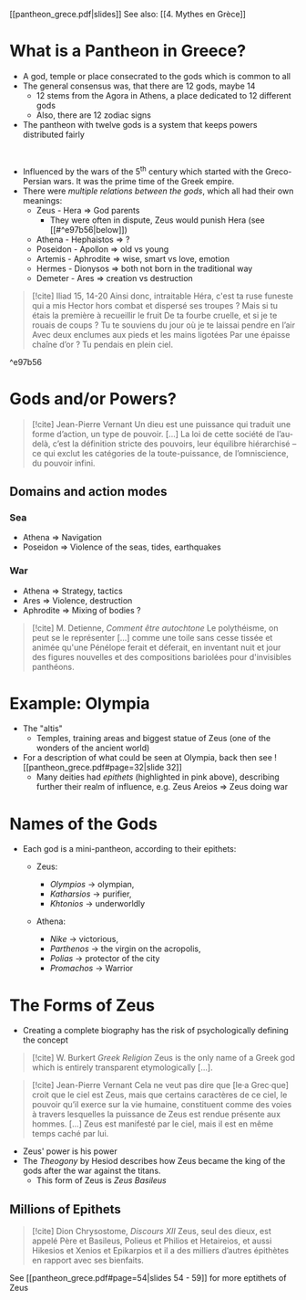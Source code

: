 [[pantheon_grece.pdf|slides]]
See also: [[4. Mythes en Grèce]]

# What is a Pantheon in Greece?
- A god, temple or place consecrated to the gods which is common to all 
- The general consensus was, that there are 12 gods, maybe 14
	- 12 stems from the Agora in Athens, a place dedicated to 12 different gods
	- Also, there are 12 zodiac signs
- The pantheon with twelve gods is a system that keeps powers distributed fairly
<br>

- Influenced by the wars of the 5<sup>th</sup> century which started with the Greco-Persian wars. It was the prime time of the Greek empire.
- There were *multiple relations between the gods*, which all had their own meanings:
	- Zeus - Hera => God parents
		- They were often in dispute, Zeus would punish Hera (see [[#^e97b56|below]])
	- Athena - Hephaistos => ?
	- Poseidon - Apollon => old vs young
	- Artemis - Aphrodite => wise, smart vs love, emotion
	- Hermes - Dionysos => both not born in the traditional way
	- Demeter - Ares => creation vs destruction

> [!cite] Iliad 15, 14-20
> Ainsi donc, intraitable Héra, c'est ta ruse funeste
qui a mis Hector hors combat et dispersé ses troupes ?
Mais si tu étais la première à recueillir le fruit
De ta fourbe cruelle, et si je te rouais de coups ?
Tu te souviens du jour où je te laissai pendre en l’air
Avec deux enclumes aux pieds et les mains ligotées
Par une épaisse chaîne d’or ? Tu pendais en plein ciel.

^e97b56

# Gods and/or Powers?

> [!cite] Jean-Pierre Vernant
> Un dieu est une puissance qui traduit 
> une forme d’action, un type de pouvoir.
> [...]
> La loi de cette société de l’au-delà, 
> c’est la définition stricte des pouvoirs, 
> leur équilibre hiérarchisé – ce qui 
> exclut les catégories de la toute-puissance, 
> de l’omniscience, du pouvoir infini.

## Domains and action modes
### Sea
- Athena => Navigation
- Poseidon => Violence of the seas, tides, earthquakes

### War
- Athena => Strategy, tactics
- Ares => Violence, destruction
- Aphrodite => Mixing of bodies ?


> [!cite] M. Detienne, *Comment être autochtone*
> Le polythéisme, on peut se le 
> représenter [...] comme une toile sans 
> cesse tissée et animée qu'une Pénélope 
> ferait et déferait, en inventant 
> nuit et jour des figures nouvelles et 
> des compositions bariolées pour 
> d'invisibles panthéons.


# Example: Olympia
- The "altis"
	- Temples, training areas and biggest statue of Zeus (one of the wonders of the ancient world)
- For a description of what could be seen at Olympia, back then see 
  ![[pantheon_grece.pdf#page=32|slide 32]]
	- Many deities had *epithets* (highlighted in pink above), describing further their realm of influence, e.g. Zeus Areios => Zeus doing war

# Names of the Gods
- Each god is a mini-pantheon, according to their epithets:
	- Zeus:
		- *Olympios* -> olympian, 
		- *Katharsios* -> purifier,
		- *Khtonios* -> underworldly
		  <br>	

	- Athena:
		- *Nike* -> victorious, 
		- *Parthenos* -> the virgin on the acropolis,
		- *Polias* -> protector of the city
		- *Promachos* -> Warrior

# The Forms of Zeus
- Creating a complete biography has the risk of psychologically defining the concept

> [!cite] W. Burkert *Greek Religion*
> Zeus is the only name of a Greek god which is entirely transparent etymologically [...].


> [!cite] Jean-Pierre Vernant
> Cela ne veut pas dire que [le·a Grec·que] 
> croit que le ciel est Zeus, mais que 
> certains caractères de ce ciel, le 
> pouvoir qu’il exerce sur la vie humaine, 
> constituent comme des voies à travers 
> lesquelles la puissance de Zeus est 
> rendue présente aux hommes. 
> [...] Zeus est manifesté par le ciel, 
> mais il est en même temps caché par lui.

- Zeus' power is his power
- The *Theogony* by Hesiod describes how Zeus became the king of the gods after the war against the titans.
	- This form of Zeus is *Zeus Basileus*

## Millions of Epithets

> [!cite] Dion Chrysostome, *Discours XII*
> Zeus, seul des dieux, est
> appelé Père et Basileus,
> Polieus et Philios et
> Hetaireios, et aussi Hikesios
> et Xenios et Epikarpios et il a
> des milliers d’autres épithètes
> en rapport avec ses
> bienfaits.

See [[pantheon_grece.pdf#page=54|slides 54 - 59]] for more eptithets of Zeus
